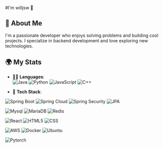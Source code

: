 #I'm willjsw 👋

## 🚀 About Me
I'm a passionate developer who enjoys solving problems and building cool projects. I specialize in backend development and love exploring new technologies.

## 🌍 My Stats

- 🧑‍💻 **Languages**:  
![Java](https://img.shields.io/badge/Java-007396?style=for-the-badge&logo=java&logoColor=white) ![Python](https://img.shields.io/badge/Python-3776AB?style=for-the-badge&logo=python&logoColor=white) ![JavaScript](https://img.shields.io/badge/JavaScript-323330?style=for-the-badge&logo=javascript&logoColor=F7DF1E) ![C++](https://img.shields.io/badge/C++-00599C?style=for-the-badge&logo=cplusplus&logoColor=white)

- 🧰 **Tech Stack**:

![Spring Boot](https://img.shields.io/badge/Spring_Boot-6DB33F?style=for-the-badge&logo=springboot&logoColor=white) ![Spring Cloud](https://img.shields.io/badge/Spring_Cloud-6DB33F?style=for-the-badge&logo=spring&logoColor=white) ![Spring Security](https://img.shields.io/badge/Spring_Security-6DB33F?style=for-the-badge&logo=spring&logoColor=white) ![JPA](https://img.shields.io/badge/JPA-007396?style=for-the-badge&logo=hibernate&logoColor=white)

![Mysql](https://img.shields.io/badge/MySQL-4479A1?style=for-the-badge&logo=mysql&logoColor=white) ![MariaDB](https://img.shields.io/badge/MariaDB-003B57?style=for-the-badge&logo=mariadb&logoColor=white) ![Redis](https://img.shields.io/badge/Redis-DC382D?style=for-the-badge&logo=redis&logoColor=white)

![React](https://img.shields.io/badge/React-61DAFB?style=for-the-badge&logo=react&logoColor=black) ![HTML5](https://img.shields.io/badge/HTML5-E34F26?style=for-the-badge&logo=html5&logoColor=white) ![CSS](https://img.shields.io/badge/CSS-1572B6?style=for-the-badge&logo=css3&logoColor=white)

![AWS](https://img.shields.io/badge/AWS-232F3E?style=for-the-badge&logo=amazonaws&logoColor=white) ![Docker](https://img.shields.io/badge/Docker-2496ED?style=for-the-badge&logo=docker&logoColor=white) ![Ubuntu](https://img.shields.io/badge/Ubuntu-E95420?style=for-the-badge&logo=ubuntu&logoColor=white) 

![Pytorch](https://img.shields.io/badge/PyTorch-EE4C2C?style=for-the-badge&logo=pytorch&logoColor=white)


